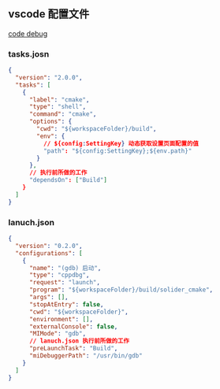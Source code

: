 ## vscode 配置文件

[code debug](https://github.com/WebFreak001/code-debug/blob/master/src/gdb.ts)

### tasks.josn

```json
{
  "version": "2.0.0",
  "tasks": [
    {
      "label": "cmake",
      "type": "shell",
      "command": "cmake",
      "options": {
        "cwd": "${workspaceFolder}/build",
        "env": {
          // ${config:SettingKey} 动态获取设置页面配置的值
          "path": "${config:SettingKey};${env.path}"
        }
      },
      // 执行前所做的工作
      "dependsOn": ["Build"]
    }
  ]
}
```

### lanuch.json

```json
{
  "version": "0.2.0",
  "configurations": [
    {
      "name": "(gdb) 启动",
      "type": "cppdbg",
      "request": "launch",
      "program": "${workspaceFolder}/build/solider_cmake",
      "args": [],
      "stopAtEntry": false,
      "cwd": "${workspaceFolder}",
      "environment": [],
      "externalConsole": false,
      "MIMode": "gdb",
      // lanuch.json 执行前所做的工作
      "preLaunchTask": "Build",
      "miDebuggerPath": "/usr/bin/gdb"
    }
  ]
}
```
